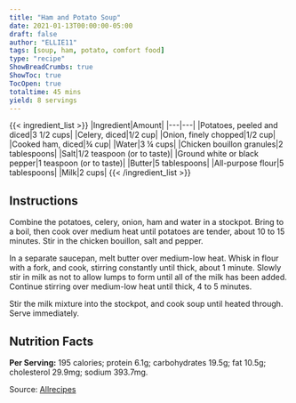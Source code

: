 ```yaml
---
title: "Ham and Potato Soup"
date: 2021-01-13T00:00:00-05:00
draft: false
author: "ELLIE11"
tags: [soup, ham, potato, comfort food]
type: "recipe"
ShowBreadCrumbs: true
ShowToc: true
TocOpen: true
totaltime: 45 mins
yield: 8 servings
---
```


{{< ingredient_list >}}
|Ingredient|Amount|
|---|---|
|Potatoes, peeled and diced|3 1/2 cups|
|Celery, diced|1/2 cup|
|Onion, finely chopped|1/2 cup|
|Cooked ham, diced|¾ cup|
|Water|3 ¼ cups|
|Chicken bouillon granules|2 tablespoons|
|Salt|1/2 teaspoon (or to taste)|
|Ground white or black pepper|1 teaspoon (or to taste)|
|Butter|5 tablespoons|
|All-purpose flour|5 tablespoons|
|Milk|2 cups|
{{< /ingredient_list >}}

## Instructions

Combine the potatoes, celery, onion, ham and water in a stockpot. Bring to a boil, then cook over medium heat until potatoes are tender, about 10 to 15 minutes. Stir in the chicken bouillon, salt and pepper.

In a separate saucepan, melt butter over medium-low heat. Whisk in flour with a fork, and cook, stirring constantly until thick, about 1 minute. Slowly stir in milk as not to allow lumps to form until all of the milk has been added. Continue stirring over medium-low heat until thick, 4 to 5 minutes.

Stir the milk mixture into the stockpot, and cook soup until heated through. Serve immediately.

## Nutrition Facts

**Per Serving:**
195 calories; protein 6.1g; carbohydrates 19.5g; fat 10.5g; cholesterol 29.9mg; sodium 393.7mg.

Source: [Allrecipes](https://www.allrecipes.com/recipe/56927/delicious-ham-and-potato-soup/) 